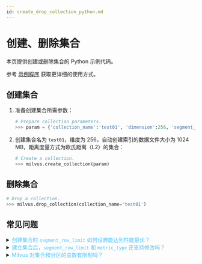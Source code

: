 ```yaml
---
id: create_drop_collection_python.md
---
```


# 创建、删除集合

本页提供创建或删除集合的 Python 示例代码。

<div class="alert note">
参考 <a href="https://github.com/milvus-io/pymilvus/tree/master/examples">示例程序</a> 获取更详细的使用方式。
</div>

## 创建集合

1. 准备创建集合所需参数：

   ```python
   # Prepare collection parameters.
   >>> param = {'collection_name':'test01', 'dimension':256, 'segment_row_limit':1024, 'metric_type':MetricType.L2}
   ```

2. 创建集合名为 `test01`，维度为 256，自动创建索引的数据文件大小为 1024 MB，距离度量方式为欧氏距离（L2）的集合：

   ```python
   # Create a collection.
   >>> milvus.create_collection(param)
   ```


## 删除集合

```python
# Drop a collection.
>>> milvus.drop_collection(collection_name='test01')
```

## 常见问题

<details>
<summary><font color="#4fc4f9">创建集合时 <code>segment_row_limit</code> 如何设置能达到性能最优？</font></summary>
{{fragments/faq_segment_row_limit_best_practice.md}}
</details>
<details>
<summary><font color="#4fc4f9">建立集合后，<code>segment_row_limit</code> 和 <code>metric_type</code> 还支持修改吗？</font></summary>
{{fragments/faq_update_param_after_collection.md}}
</details>
<details>
<summary><font color="#4fc4f9">Milvus 对集合和分区的总数有限制吗？</font></summary>
{{fragments/faq_collection_partition_numbers.md}}
</details>
